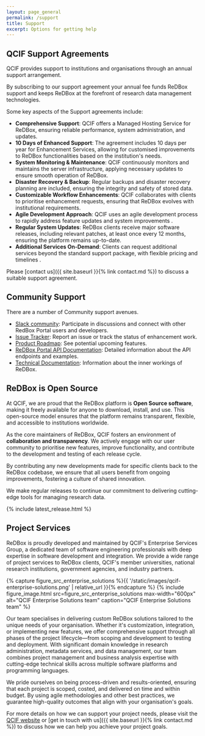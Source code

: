 ```yaml
---
layout: page_general
permalink: /support
title: Support
excerpt: Options for getting help
---
```


## QCIF Support Agreements

QCIF provides support to institutions and organisations through an annual support arrangement.

By subscribing to our support agreement your annual fee funds ReDBox support and keeps ReDBox
at the forefront of research data management technologies.

Some key aspects of the Support agreements include:

- **Comprehensive Support**: QCIF offers a Managed Hosting Service for ReDBox, ensuring reliable performance, 
  system administration, and updates.
- **10 Days of Enhanced Support**: The agreement includes 10 days per year for Enhancement Services, 
  allowing for customised improvements to ReDBox functionalities based on the institution's needs.
- **System Monitoring & Maintenance**: QCIF continuously monitors and maintains the server infrastructure,
  applying necessary updates to ensure smooth operation of ReDBox.
- **Disaster Recovery & Backup**: Regular backups and disaster recovery planning are included, ensuring the 
  integrity and safety of stored data.
- **Customizable Workflow Enhancements**: QCIF collaborates with clients to prioritise enhancement requests, 
  ensuring that ReDBox evolves with institutional requirements.
- **Agile Development Approach**: QCIF uses an agile development process to rapidly address feature updates and
  system improvements  .
- **Regular System Updates**: ReDBox clients receive major software releases, including relevant patches, 
  at least once every 12 months, ensuring the platform remains up-to-date.
- **Additional Services On-Demand**: Clients can request additional services beyond the standard support package, 
  with flexible pricing and timelines .

Please [contact us]({{ site.baseurl }}{% link contact.md %}) to discuss a suitable support agreement.

## Community Support

There are a number of Community support avenues.

- [Slack community](https://redbox-community.slack.com): Participate in discussions and connect with other RedBox Portal users and developers.
- [Issue Tracker](https://github.com/redbox-mint/redbox-portal/issues): Report an issue or track the status of enhancement work.
- [Product Roadmap](https://github.com/orgs/redbox-mint/projects/3/views/2): See potential upcoming features.
- [ReDBox Portal API Documentation](https://redbox-mint.github.io/redbox-portal/additional-documentation/rest-api.html): Detailed information about the API endpoints and examples.
- [Technical Documentation](https://github.com/redbox-mint/redbox-portal/wiki): Information about the inner workings of ReDBox.

## ReDBox is Open Source

At QCIF, we are proud that the ReDBox platform is **Open Source software**, 
making it freely available for anyone to download, install, and use.
This open-source model ensures that the platform remains transparent, 
flexible, and accessible to institutions worldwide.

As the core maintainers of ReDBox, QCIF fosters an environment of **collaboration and transparency**.
We actively engage with our user community to prioritise new features, improve functionality, and 
contribute to the development and testing of each release cycle.

By contributing any new developments made for specific clients back to the ReDBox codebase, 
we ensure that all users benefit from ongoing improvements, fostering a culture of shared innovation.

We make regular releases to continue our commitment to delivering cutting-edge tools for managing research data.

{% include latest_release.html %}

## Project Services

ReDBox is proudly developed and maintained by QCIF's Enterprise Services Group, 
a dedicated team of software engineering professionals with deep expertise in 
software development and integration.
We provide a wide range of project services to ReDBox clients, QCIF's member universities, 
national research institutions, government agencies, and industry partners.

{% capture figure_src_enterprise_solutions %}{{ '/static/images/qcif-enterprise-solutions.png' | relative_url }}{% endcapture %}
{% include figure_image.html
src=figure_src_enterprise_solutions
max-width="600px"
alt="QCIF Enterprise Solutions team"
caption="QCIF Enterprise Solutions team"
%}

Our team specialises in delivering custom ReDBox solutions tailored to the unique needs of your organisation.
Whether it's customization, integration, or implementing new features, we offer comprehensive support 
through all phases of the project lifecycle—from scoping and development to testing and deployment.
With significant domain knowledge in research administration, metadata services, and data management, 
our team combines project management and business analysis expertise with cutting-edge technical skills 
across multiple software platforms and programming languages.

We pride ourselves on being process-driven and results-oriented, ensuring that each project is scoped,
costed, and delivered on time and within budget. By using agile methodologies and other best practices, 
we guarantee high-quality outcomes that align with your organisation's goals.

For more details on how we can support your project needs, please visit the 
[QCIF website](https://www.qcif.edu.au/services/enterprise-solutions)
or 
[get in touch with us]({{ site.baseurl }}{% link contact.md %})
to discuss how we can help you achieve your project goals.
